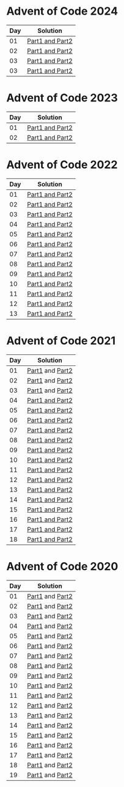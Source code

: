 # Advent of Code 2024

| Day | Solution                                                                                 |
|-----|------------------------------------------------------------------------------------------|
| 01  | [Part1 and Part2](aoc-2024-kotlin/src/com/aleksandarpetrovski/aoc2024/day01/part0102.kt) |
| 02  | [Part1 and Part2](aoc-2024-kotlin/src/com/aleksandarpetrovski/aoc2024/day02/part0102.kt) |
| 03  | [Part1 and Part2](aoc-2024-kotlin/src/com/aleksandarpetrovski/aoc2024/day03/part0102.kt) |
| 03  | [Part1 and Part2](aoc-2024-kotlin/src/com/aleksandarpetrovski/aoc2024/day04/part0102.kt) |

# Advent of Code 2023

| Day | Solution                                                                                 |
|-----|------------------------------------------------------------------------------------------|
| 01  | [Part1 and Part2](aoc-2023-kotlin/src/com/aleksandarpetrovski/aoc2023/day01/part0102.kt) |
| 02  | [Part1 and Part2](aoc-2023-kotlin/src/com/aleksandarpetrovski/aoc2023/day02/part0102.kt) |

# Advent of Code 2022

| Day | Solution                                                                                 |
|-----|------------------------------------------------------------------------------------------|
| 01  | [Part1 and Part2](aoc-2022-kotlin/src/com/aleksandarpetrovski/aoc2022/day01/part0102.kt) |
| 02  | [Part1 and Part2](aoc-2022-kotlin/src/com/aleksandarpetrovski/aoc2022/day02/part0102.kt) |
| 03  | [Part1 and Part2](aoc-2022-kotlin/src/com/aleksandarpetrovski/aoc2022/day03/part0102.kt) |
| 04  | [Part1 and Part2](aoc-2022-kotlin/src/com/aleksandarpetrovski/aoc2022/day04/part0102.kt) |
| 05  | [Part1 and Part2](aoc-2022-kotlin/src/com/aleksandarpetrovski/aoc2022/day05/part0102.kt) |
| 06  | [Part1 and Part2](aoc-2022-kotlin/src/com/aleksandarpetrovski/aoc2022/day06/part0102.kt) |
| 07  | [Part1 and Part2](aoc-2022-kotlin/src/com/aleksandarpetrovski/aoc2022/day07/part0102.kt) |
| 08  | [Part1 and Part2](aoc-2022-kotlin/src/com/aleksandarpetrovski/aoc2022/day08/part0102.kt) |
| 09  | [Part1 and Part2](aoc-2022-kotlin/src/com/aleksandarpetrovski/aoc2022/day09/part0102.kt) |
| 10  | [Part1 and Part2](aoc-2022-kotlin/src/com/aleksandarpetrovski/aoc2022/day10/part0102.kt) |
| 11  | [Part1 and Part2](aoc-2022-kotlin/src/com/aleksandarpetrovski/aoc2022/day11/part0102.kt) |
| 12  | [Part1 and Part2](aoc-2022-kotlin/src/com/aleksandarpetrovski/aoc2022/day12/part0102.kt) |
| 13  | [Part1 and Part2](aoc-2022-kotlin/src/com/aleksandarpetrovski/aoc2022/day13/part0102.kt) |

# Advent of Code 2021

| Day | Solution                                                                                      |
|-----|-----------------------------------------------------------------------------------------------|
| 01  | [Part1](aoc-2021-kotlin/src/com/aleksandarpetrovski/aoc2021/day01/part01.kt) and [Part2](aoc-2021-kotlin/src/com/aleksandarpetrovski/aoc2021/day01/part02.kt) |
| 02  | [Part1](aoc-2021-kotlin/src/com/aleksandarpetrovski/aoc2021/day02/part01.kt) and [Part2](aoc-2021-kotlin/src/com/aleksandarpetrovski/aoc2021/day02/part02.kt) |
| 03  | [Part1](aoc-2021-kotlin/src/com/aleksandarpetrovski/aoc2021/day03/part01.kt) and [Part2](aoc-2021-kotlin/src/com/aleksandarpetrovski/aoc2021/day03/part02.kt) |
| 04  | [Part1 and Part2](aoc-2021-kotlin/src/com/aleksandarpetrovski/aoc2021/day04/part0102.kt)                                      |
| 05  | [Part1 and Part2](aoc-2021-kotlin/src/com/aleksandarpetrovski/aoc2021/day05/part0102.kt)                                      |
| 06  | [Part1 and Part2](aoc-2021-kotlin/src/com/aleksandarpetrovski/aoc2021/day06/part0102.kt)                                      |
| 07  | [Part1 and Part2](aoc-2021-kotlin/src/com/aleksandarpetrovski/aoc2021/day07/part0102.kt)                                      |
| 08  | [Part1 and Part2](aoc-2021-kotlin/src/com/aleksandarpetrovski/aoc2021/day08/part0102.kt)                                      |
| 09  | [Part1 and Part2](aoc-2021-kotlin/src/com/aleksandarpetrovski/aoc2021/day09/part0102.kt)                                      |
| 10  | [Part1 and Part2](aoc-2021-kotlin/src/com/aleksandarpetrovski/aoc2021/day10/part0102.kt)                                      |
| 11  | [Part1 and Part2](aoc-2021-kotlin/src/com/aleksandarpetrovski/aoc2021/day11/part0102.kt)                                      |
| 12  | [Part1 and Part2](aoc-2021-kotlin/src/com/aleksandarpetrovski/aoc2021/day12/part0102.kt)                                      |
| 13  | [Part1 and Part2](aoc-2021-kotlin/src/com/aleksandarpetrovski/aoc2021/day13/part0102.kt)                                      |
| 14  | [Part1 and Part2](aoc-2021-kotlin/src/com/aleksandarpetrovski/aoc2021/day14/part0102.kt)                                      |
| 15  | [Part1 and Part2](aoc-2021-kotlin/src/com/aleksandarpetrovski/aoc2021/day15/part0102.kt)                                      |
| 16  | [Part1 and Part2](aoc-2021-kotlin/src/com/aleksandarpetrovski/aoc2021/day16/part0102.kt)                                      |
| 17  | [Part1 and Part2](aoc-2021-kotlin/src/com/aleksandarpetrovski/aoc2021/day17/part0102.kt)                                      |
| 18  | [Part1 and Part2](aoc-2021-kotlin/src/com/aleksandarpetrovski/aoc2021/day18/part0102.kt)                                      |

# Advent of Code 2020

| Day | Solution                                                                                          |
|-----|---------------------------------------------------------------------------------------------------|
| 01  | [Part1](aoc-2020-kotlin/src/com/aleksandarpetrovski/aoc2020/day01/part01.kt) and [Part2](aoc-2020-kotlin/src/com/aleksandarpetrovski/aoc2020/day01/part02.kt)     |
| 02  | [Part1](aoc-2020-kotlin/src/com/aleksandarpetrovski/aoc2020/day02/part01.kt) and [Part2](aoc-2020-kotlin/src/com/aleksandarpetrovski/aoc2020/day02/part02.kt)     |
| 03  | [Part1](aoc-2020-kotlin/src/com/aleksandarpetrovski/aoc2020/day03/part01.kt) and [Part2](aoc-2020-kotlin/src/com/aleksandarpetrovski/aoc2020/day03/part02.kt)     |
| 04  | [Part1](aoc-2020-kotlin/src/com/aleksandarpetrovski/aoc2020/day04/part01.kt) and [Part2](aoc-2020-kotlin/src/com/aleksandarpetrovski/aoc2020/day04/part02.kt)     |
| 05  | [Part1](aoc-2020-kotlin/src/com/aleksandarpetrovski/aoc2020/day05/part01.kt) and [Part2](aoc-2020-kotlin/src/com/aleksandarpetrovski/aoc2020/day05/part02.kt)     |
| 06  | [Part1](aoc-2020-kotlin/src/com/aleksandarpetrovski/aoc2020/day06/part01.kt) and [Part2](aoc-2020-kotlin/src/com/aleksandarpetrovski/aoc2020/day06/part02.kt)     |
| 07  | [Part1](aoc-2020-kotlin/src/com/aleksandarpetrovski/aoc2020/day07/part01.kt) and [Part2](aoc-2020-kotlin/src/com/aleksandarpetrovski/aoc2020/day07/part02.kt)     |
| 08  | [Part1](aoc-2020-kotlin/src/com/aleksandarpetrovski/aoc2020/day08/part01.kt) and [Part2](aoc-2020-kotlin/src/com/aleksandarpetrovski/aoc2020/day08/part02.kt)     |
| 09  | [Part1](aoc-2020-kotlin/src/com/aleksandarpetrovski/aoc2020/day09/part01.kt) and [Part2](aoc-2020-kotlin/src/com/aleksandarpetrovski/aoc2020/day09/part02.kt)     |
| 10  | [Part1](aoc-2020-kotlin/src/com/aleksandarpetrovski/aoc2020/day10/part01.kt) and [Part2](aoc-2020-kotlin/src/com/aleksandarpetrovski/aoc2020/day10/part02.kt)     |
| 11  | [Part1](aoc-2020-kotlin/src/com/aleksandarpetrovski/aoc2020/day11/part01.kt) and [Part2](aoc-2020-kotlin/src/com/aleksandarpetrovski/aoc2020/day11/part02.kt)     |
| 12  | [Part1](aoc-2020-kotlin/src/com/aleksandarpetrovski/aoc2020/day12/part01.kt) and [Part2](aoc-2020-kotlin/src/com/aleksandarpetrovski/aoc2020/day12/part02.kt)     |
| 13  | [Part1](aoc-2020-kotlin/src/com/aleksandarpetrovski/aoc2020/day13/part01.kt) and [Part2](aoc-2020-kotlin/src/com/aleksandarpetrovski/aoc2020/day13/part02.kt)     |
| 14  | [Part1](aoc-2020-kotlin/src/com/aleksandarpetrovski/aoc2020/day14/part01.kt) and [Part2](aoc-2020-kotlin/src/com/aleksandarpetrovski/aoc2020/day14/part02.kt)     |
| 15  | [Part1](aoc-2020-kotlin/src/com/aleksandarpetrovski/aoc2020/day15/part01.kt) and [Part2](aoc-2020-kotlin/src/com/aleksandarpetrovski/aoc2020/day15/part02.kt)     |
| 16  | [Part1](aoc-2020-kotlin/src/com/aleksandarpetrovski/aoc2020/day16/part01.kt) and [Part2](aoc-2020-kotlin/src/com/aleksandarpetrovski/aoc2020/day16/part02.kt)     |
| 17  | [Part1](aoc-2020-kotlin/src/com/aleksandarpetrovski/aoc2020/day17/part01.kt) and [Part2](aoc-2020-kotlin/src/com/aleksandarpetrovski/aoc2020/day17/part02.kt)     |
| 18  | [Part1](aoc-2020-kotlin/src/com/aleksandarpetrovski/aoc2020/day18/part01.kt) and [Part2](aoc-2020-kotlin/src/com/aleksandarpetrovski/aoc2020/day18/part02.kt)     |
| 19  | [Part1](aoc-2020-kotlin/src/com/aleksandarpetrovski/aoc2020/day19/part0102.kt) and [Part2](aoc-2020-kotlin/src/com/aleksandarpetrovski/aoc2020/day19/part0102.kt) |
